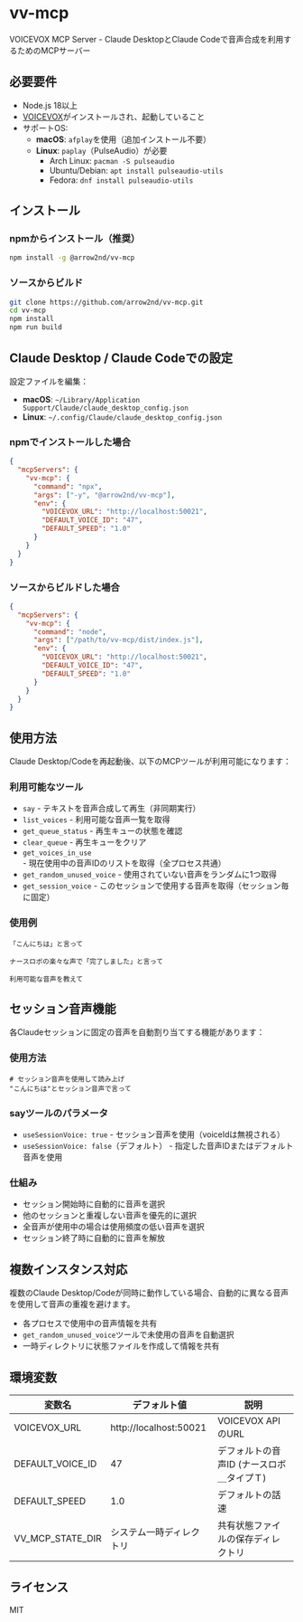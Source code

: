 # vv-mcp

VOICEVOX MCP Server - Claude DesktopとClaude Codeで音声合成を利用するためのMCPサーバー

## 必要要件

- Node.js 18以上
- [VOICEVOX](https://voicevox.hiroshiba.jp/)がインストールされ、起動していること
- サポートOS:
  - **macOS**: `afplay`を使用（追加インストール不要）
  - **Linux**: `paplay`（PulseAudio）が必要
    - Arch Linux: `pacman -S pulseaudio`
    - Ubuntu/Debian: `apt install pulseaudio-utils`
    - Fedora: `dnf install pulseaudio-utils`

## インストール

### npmからインストール（推奨）

```bash
npm install -g @arrow2nd/vv-mcp
```

### ソースからビルド

```bash
git clone https://github.com/arrow2nd/vv-mcp.git
cd vv-mcp
npm install
npm run build
```

## Claude Desktop / Claude Codeでの設定

設定ファイルを編集：

- **macOS**: `~/Library/Application Support/Claude/claude_desktop_config.json`
- **Linux**: `~/.config/Claude/claude_desktop_config.json`

### npmでインストールした場合

```json
{
  "mcpServers": {
    "vv-mcp": {
      "command": "npx",
      "args": ["-y", "@arrow2nd/vv-mcp"],
      "env": {
        "VOICEVOX_URL": "http://localhost:50021",
        "DEFAULT_VOICE_ID": "47",
        "DEFAULT_SPEED": "1.0"
      }
    }
  }
}
```

### ソースからビルドした場合

```json
{
  "mcpServers": {
    "vv-mcp": {
      "command": "node",
      "args": ["/path/to/vv-mcp/dist/index.js"],
      "env": {
        "VOICEVOX_URL": "http://localhost:50021",
        "DEFAULT_VOICE_ID": "47",
        "DEFAULT_SPEED": "1.0"
      }
    }
  }
}
```

## 使用方法

Claude Desktop/Codeを再起動後、以下のMCPツールが利用可能になります：

### 利用可能なツール

- `say` - テキストを音声合成して再生（非同期実行）
- `list_voices` - 利用可能な音声一覧を取得
- `get_queue_status` - 再生キューの状態を確認
- `clear_queue` - 再生キューをクリア
- `get_voices_in_use` - 現在使用中の音声IDのリストを取得（全プロセス共通）
- `get_random_unused_voice` - 使用されていない音声をランダムに1つ取得
- `get_session_voice` - このセッションで使用する音声を取得（セッション毎に固定）

### 使用例

```
「こんにちは」と言って
```

```
ナースロボの楽々な声で「完了しました」と言って
```

```
利用可能な音声を教えて
```

## セッション音声機能

各Claudeセッションに固定の音声を自動割り当てする機能があります：

### 使用方法

```
# セッション音声を使用して読み上げ
"こんにちは"とセッション音声で言って
```

### sayツールのパラメータ

- `useSessionVoice: true` - セッション音声を使用（voiceIdは無視される）
- `useSessionVoice: false`（デフォルト） - 指定した音声IDまたはデフォルト音声を使用

### 仕組み

- セッション開始時に自動的に音声を選択
- 他のセッションと重複しない音声を優先的に選択
- 全音声が使用中の場合は使用頻度の低い音声を選択
- セッション終了時に自動的に音声を解放

## 複数インスタンス対応

複数のClaude Desktop/Codeが同時に動作している場合、自動的に異なる音声を使用して音声の重複を避けます。

- 各プロセスで使用中の音声情報を共有
- `get_random_unused_voice`ツールで未使用の音声を自動選択
- 一時ディレクトリに状態ファイルを作成して情報を共有

## 環境変数

| 変数名              | デフォルト値           | 説明                                     |
| ------------------- | ---------------------- | ---------------------------------------- |
| VOICEVOX_URL        | http://localhost:50021 | VOICEVOX APIのURL                        |
| DEFAULT_VOICE_ID    | 47                     | デフォルトの音声ID (ナースロボ＿タイプＴ) |
| DEFAULT_SPEED       | 1.0                    | デフォルトの話速                         |
| VV_MCP_STATE_DIR    | システム一時ディレクトリ | 共有状態ファイルの保存ディレクトリ       |

## ライセンス

MIT